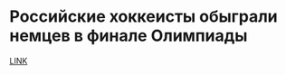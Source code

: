 # Российские хоккеисты обыграли немцев в финале Олимпиады



[LINK](https://varlamov.ru/2798565.html)